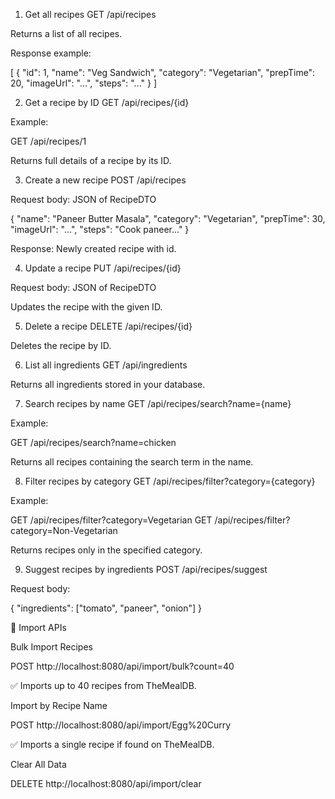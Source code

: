 1. Get all recipes
GET /api/recipes


Returns a list of all recipes.

Response example:

[
  {
    "id": 1,
    "name": "Veg Sandwich",
    "category": "Vegetarian",
    "prepTime": 20,
    "imageUrl": "...",
    "steps": "..."
  }
]

2. Get a recipe by ID
GET /api/recipes/{id}


Example:

GET /api/recipes/1


Returns full details of a recipe by its ID.

3. Create a new recipe
POST /api/recipes


Request body: JSON of RecipeDTO

{
  "name": "Paneer Butter Masala",
  "category": "Vegetarian",
  "prepTime": 30,
  "imageUrl": "...",
  "steps": "Cook paneer..."
}


Response: Newly created recipe with id.

4. Update a recipe
PUT /api/recipes/{id}


Request body: JSON of RecipeDTO

Updates the recipe with the given ID.

5. Delete a recipe
DELETE /api/recipes/{id}


Deletes the recipe by ID.

6. List all ingredients
GET /api/ingredients


Returns all ingredients stored in your database.

7. Search recipes by name
GET /api/recipes/search?name={name}


Example:

GET /api/recipes/search?name=chicken


Returns all recipes containing the search term in the name.

8. Filter recipes by category
GET /api/recipes/filter?category={category}


Example:

GET /api/recipes/filter?category=Vegetarian
GET /api/recipes/filter?category=Non-Vegetarian


Returns recipes only in the specified category.

9. Suggest recipes by ingredients
POST /api/recipes/suggest


Request body:

{
  "ingredients": ["tomato", "paneer", "onion"]
}


📌 Import APIs

Bulk Import Recipes

POST http://localhost:8080/api/import/bulk?count=40


✅ Imports up to 40 recipes from TheMealDB.

Import by Recipe Name

POST http://localhost:8080/api/import/Egg%20Curry


✅ Imports a single recipe if found on TheMealDB.

Clear All Data

DELETE http://localhost:8080/api/import/clear